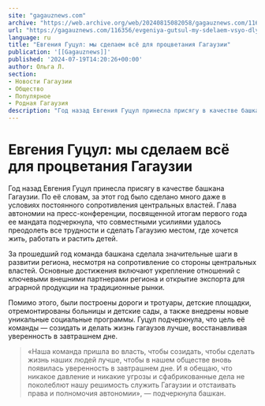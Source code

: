 ```yaml
---
site: "gagauznews.com"
archive: "https://web.archive.org/web/20240815082058/gagauznews.com/116356/evgeniya-gutsul-my-sdelaem-vsyo-dlya-protsvetaniya-gagauzii.html"
url: "https://gagauznews.com/116356/evgeniya-gutsul-my-sdelaem-vsyo-dlya-protsvetaniya-gagauzii.html"
language: ru
title: "Евгения Гуцул: мы сделаем всё для процветания Гагаузии"
publication: '[[Gagauznews]]'
published: '2024-07-19T14:20:26+00:00'
author: Ольга Л.
section:
- Новости Гагаузии
- Общество
- Популярное
- Родная Гагаузия
description: "Год назад Евгения Гуцул принесла присягу в качестве башкана Гагаузии. По её словам, за этот год было сделано много даже в условиях постоянного сопротивления центральных властей. Глава автономии на пресс-конференции, посвященной итогам первого года ее мандата подчеркнула, что совместными усилиями удалось преодолеть все трудности и сделать Гагаузию местом, где хочется жить, работать и растить детей. За прошедший год команда башкана сделала значительные шаги в развитии региона, несмотря на сопротивление со стороны центральных властей. Основные достижения включают укрепление отношений с ключевыми внешними партнерами региона и открытие экспорта для аграрной продукции на традиционные рынки. Помимо этого, были построены дороги и тротуары, детские […]"
---
```


# Евгения Гуцул: мы сделаем всё для процветания Гагаузии

Год назад Евгения Гуцул принесла присягу в качестве башкана Гагаузии. По её словам, за этот год было сделано много даже в условиях постоянного сопротивления центральных властей. Глава автономии на пресс-конференции, посвященной итогам первого года ее мандата подчеркнула, что совместными усилиями удалось преодолеть все трудности и сделать Гагаузию местом, где хочется жить, работать и растить детей.

За прошедший год команда башкана сделала значительные шаги в развитии региона, несмотря на сопротивление со стороны центральных властей. Основные достижения включают укрепление отношений с ключевыми внешними партнерами региона и открытие экспорта для аграрной продукции на традиционные рынки.

Помимо этого, были построены дороги и тротуары, детские площадки, отремонтированы больницы и детские сады, а также внедрены новые уникальные социальные программы. Гуцул подчеркнула, что цель её команды — созидать и делать жизнь гагаузов лучше, восстанавливая уверенность в завтрашнем дне.

> «Наша команда пришла во власть, чтобы созидать, чтобы сделать жизнь наших людей лучше, чтобы в нашем обществе вновь появилась уверенность в завтрашнем дне. И я обещаю, что никакое давление и никакие угрозы и сфабрикованные дела не поколеблют нашу решимость служить Гагаузии и отстаивать права и полномочия автономии», — подчеркнула башкан.